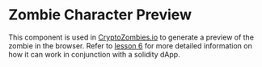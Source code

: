 # Zombie Character Preview

This component is used in [CryptoZombies.io](https://cryptoZombies.io) to generate a preview of the zombie in the browser. Refer to [lesson 6](https://cryptoZombies.io/course) for more detailed information on how it can work in conjunction with a solidity dApp.
